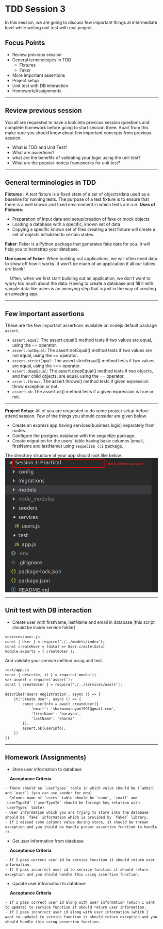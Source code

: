# TDD Session 3
In this session, we are going to discuss few important things at intermediate level while writing unit test with real project.

## Focus Points
- Review previous session
- General terminologies in TDD
  - Fixtures
  - Faker
- More important assertions 
- Project setup
- Unit test with DB interaction
- Homework/Assignments

<hr />

## Review previous session
You all are requested to have a look into previous session questions and complete homework before going to start session three. Apart from this make sure you should know about few important concepts from previous session. 
- What is TDD and Unit Test?
- What are assertions?
- what are the benefits of validating your logic using the unit test?
- What are the popular nodejs frameworks for unit test?

<hr />

## General terminologies in TDD
**Fixtures** : A test fixture is a fixed state of a set of objects/data used as a baseline for running tests. The purpose of a test fixture is to ensure that there is a well known and fixed environment in which tests are run.
**Uses of Fixtures**:
- Preparation of input data and setup/creation of fake or mock objects
- Loading a database with a specific, known set of data
- Copying a specific known set of files creating a test fixture will create a set of objects initialized to certain states.

**Faker**:
Faker is a Python package that generates fake data for you. It will help you to bootstrap your database. 

**Use cases of Faker**: When building out applications, we will often need data to show off how it works. It won't be much of an application if all our tables are blank!

&nbsp; &nbsp; Often, when we first start building out an application, we don't want to worry too much about the data. Having to create a database and fill it with sample data like users is an annoying step that is just in the way of creating an amazing app.
<hr />

## Few important assertions
These are the few important assertions available on nodejs default package `assert`. 
- `assert.equal`: The assert.equal() method tests if two values are equal, using the == operator.
- `assert.notEqual`: The assert.notEqual() method tests if two values are not equal, using the == operator.
- `assert.strictEqual`: The assert.strictEqual() method tests if two values are equal, using the === operator.
- `assert.deepEqual`: The assert.deepEqual() method tests if two objects, and their child objects, are equal, using the == operator.
- `assert.throws`: The assert.throws() method tests if given expression throw exception or not. 
- `assert.ok`: The assert.ok() method tests if a given expression is true or not.

<hr />

**Project Setup**:
All of you are requested to do some project setup before attend session. Few of the things you should consider are given below.
- Create an express app having services(business logic) separately from routes.
- Configure the postgres database with the sequelize package.
- Create migration for the users' table having basic columns (email, firstName and lastName) using `sequelize cli` package.

The directory structure of your app should look like below.
![alt text](https://github.com/narayansharma91/repo_images/blob/master/node_sessions/project_structure.png)

<hr />

## Unit test with DB interaction
- Create user with firstName, lastName and email in database  (this script should be inside service folder)
```
services/user.js
const { User } = require('./../models/index');
const createUser = (data) => User.create(data)
module.exports = { createUser };
```
And validate your service method using unit test.
```
test/app.js
const { describe, it } = require('mocha');
var assert = require('assert');
const { createUser } = require('./../services/users');

describe('Users Registration', async () => {
    it('Create User', async () => {
        const userInfo = await createUser({
            'email': 'sharmanarayan1991@gmail.com',
            'firstName': 'narayan',
            'lastName': 'sharma'
        });
        assert.ok(userInfo);
    })
})
```
<hr />

## Homework (Assignments)
- Store user information to database

&nbsp; &nbsp; **Acceptance Criteria**

    - There should be `userTypes` table in which value should be (`admin` and `user`) (you can use seeder for now)
    - Columns name of `users` table should be `name`, `email` and `userTypeId` (`userTypeId` should be foriegn key relation with `userTypes` table)
    - User information which you are trying to store into the database should be `fake` information which is provided by `faker` library.
    - If I missed some columns value during store, It should be thrown exception and you should be handle proper assertion function to handle it.

- Get user information from database

&nbsp; &nbsp; **Acceptance Criteria**

    - If I pass correct user id to service function it should return user information.
    - If I pass incorrect user id to service function it should return exception and you should handle this using assertion function.


- Update user information to database

&nbsp; &nbsp; **Acceptance Criteria**

    - If I pass correct user id along with user information (which I want to update) to service function it should return user information.
    - If I pass incorrect user id along with user information (which I want to update) to service function it should return exception and you should handle this using assertion function.
    









